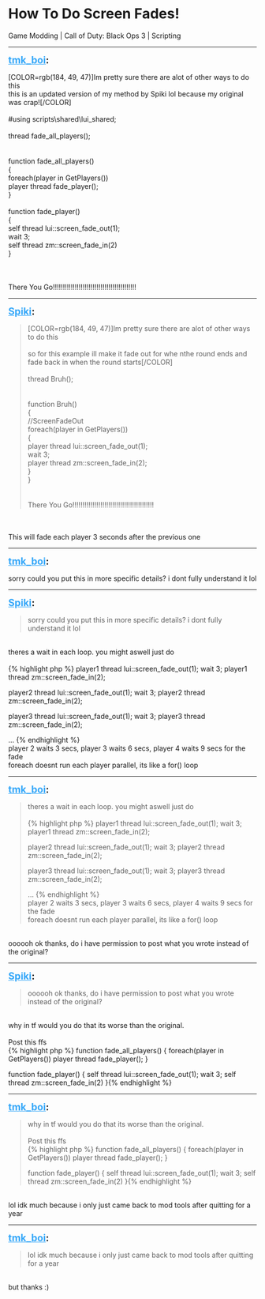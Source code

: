 # How To Do Screen Fades!
Game Modding | Call of Duty: Black Ops 3 | Scripting

---
<strong style="font-size: 1.4em;"><span style="text-decoration: underline;text-decoration-color: #34a7f9;"><span style="color:#34a7f9;">tmk_boi</span></span>:</strong>

<p>[COLOR=rgb(184, 49, 47)]Im pretty sure there are alot of other ways to do this<br />this is an updated version of my method by Spiki lol because my original was crap![/COLOR]<br /><br />#using scripts\shared\lui_shared; <br /><br />thread fade_all_players();<br /><br /><br />function fade_all_players()<br />{<br />foreach(player in GetPlayers())<br />    player thread fade_player();<br />}<br /><br />function fade_player()<br />{<br />self thread lui::screen_fade_out(1);<br />wait 3;<br />self thread zm::screen_fade_in(2)<br />}<br /><br /><br /><br />There You Go!!!!!!!!!!!!!!!!!!!!!!!!!!!!!!!!!!!!!!!!!!</p>

---
<strong style="font-size: 1.4em;"><span style="text-decoration: underline;text-decoration-color: #34a7f9;"><span style="color:#34a7f9;">Spiki</span></span>:</strong>

<p><blockquote>[COLOR=rgb(184, 49, 47)]Im pretty sure there are alot of other ways to do this<br /><br />so for this example ill make it fade out for whe nthe round ends and fade back in when the round starts[/COLOR]<br /><br />thread Bruh();<br /><br /><br />function Bruh()<br />{<br />    //ScreenFadeOut<br />    foreach(player in GetPlayers())<br />    {<br />        player thread lui::screen_fade_out(1);<br />        wait 3;<br />        player thread zm::screen_fade_in(2);<br />    }<br />}<br /><br /><br />There You Go!!!!!!!!!!!!!!!!!!!!!!!!!!!!!!!!!!!!!!!!!<br /></blockquote><br /><br />This will fade each player 3 seconds after the previous one</p>

---
<strong style="font-size: 1.4em;"><span style="text-decoration: underline;text-decoration-color: #34a7f9;"><span style="color:#34a7f9;">tmk_boi</span></span>:</strong>

<p>sorry could you put this in more specific details? i dont fully understand it lol</p>

---
<strong style="font-size: 1.4em;"><span style="text-decoration: underline;text-decoration-color: #34a7f9;"><span style="color:#34a7f9;">Spiki</span></span>:</strong>

<p><blockquote>sorry could you put this in more specific details? i dont fully understand it lol<br /></blockquote><br />theres a wait in each loop. you might aswell just do<br /><br />{% highlight php %}
player1 thread lui::screen_fade_out(1);
wait 3;
player1 thread zm::screen_fade_in(2);

player2 thread lui::screen_fade_out(1);
wait 3;
player2 thread zm::screen_fade_in(2);

player3 thread lui::screen_fade_out(1);
wait 3;
player3 thread zm::screen_fade_in(2);

...
{% endhighlight %}
<br />player 2 waits 3 secs, player 3 waits 6 secs, player 4 waits 9 secs for the fade<br />foreach doesnt run each player parallel, its like a for() loop</p>

---
<strong style="font-size: 1.4em;"><span style="text-decoration: underline;text-decoration-color: #34a7f9;"><span style="color:#34a7f9;">tmk_boi</span></span>:</strong>

<p><blockquote>theres a wait in each loop. you might aswell just do<br /><br />{% highlight php %}
player1 thread lui::screen_fade_out(1);
wait 3;
player1 thread zm::screen_fade_in(2);

player2 thread lui::screen_fade_out(1);
wait 3;
player2 thread zm::screen_fade_in(2);

player3 thread lui::screen_fade_out(1);
wait 3;
player3 thread zm::screen_fade_in(2);

...
{% endhighlight %}
<br />player 2 waits 3 secs, player 3 waits 6 secs, player 4 waits 9 secs for the fade<br />foreach doesnt run each player parallel, its like a for() loop<br /></blockquote><br />oooooh ok thanks, do i have permission to post what you wrote instead of the original?</p>

---
<strong style="font-size: 1.4em;"><span style="text-decoration: underline;text-decoration-color: #34a7f9;"><span style="color:#34a7f9;">Spiki</span></span>:</strong>

<p><blockquote>oooooh ok thanks, do i have permission to post what you wrote instead of the original?<br /></blockquote><br />why in tf would you do that its worse than the original.<br /><br />Post this ffs<br />{% highlight php %}
function fade_all_players()
{
foreach(player in GetPlayers())
    player thread fade_player();
}

function fade_player()
{
self thread lui::screen_fade_out(1);
wait 3;
self thread zm::screen_fade_in(2)
}{% endhighlight %}
</p>

---
<strong style="font-size: 1.4em;"><span style="text-decoration: underline;text-decoration-color: #34a7f9;"><span style="color:#34a7f9;">tmk_boi</span></span>:</strong>

<p><blockquote>why in tf would you do that its worse than the original.<br /><br />Post this ffs<br />{% highlight php %}
function fade_all_players()
{
foreach(player in GetPlayers())
    player thread fade_player();
}

function fade_player()
{
self thread lui::screen_fade_out(1);
wait 3;
self thread zm::screen_fade_in(2)
}{% endhighlight %}
</blockquote><br />lol idk much because i only just came back to mod tools after quitting for a year</p>

---
<strong style="font-size: 1.4em;"><span style="text-decoration: underline;text-decoration-color: #34a7f9;"><span style="color:#34a7f9;">tmk_boi</span></span>:</strong>

<p><blockquote>lol idk much because i only just came back to mod tools after quitting for a year<br /></blockquote><br />but thanks :)</p>

